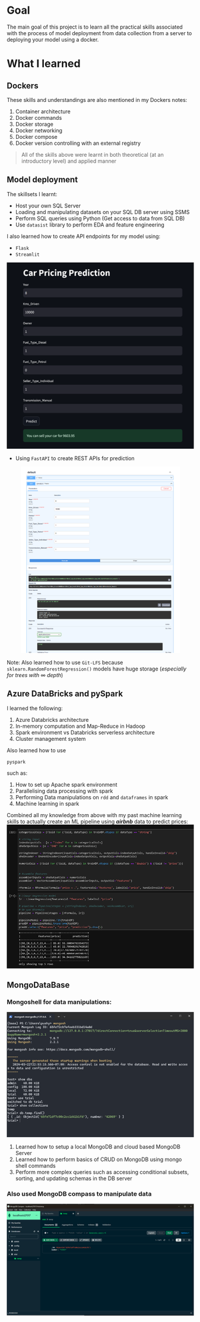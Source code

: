 # **Goal**

The main goal of this project is to learn all the practical skills associated with the process of model deployment from data collection from a  server to deploying your model using a docker.

# **What I learned**

## Dockers

These skills and understandings are also mentioned in my Dockers notes:
1. Container architecture
2. Docker commands
3. Docker storage
4. Docker networking
5. Docker compose
6. Docker version controlling with an external registry

> All of the skills above were learnt in both theoretical (at an introductory level) and applied manner

## Model deployment 

The skillsets I learnt:
- Host your own SQL Server 
- Loading and manipulating datasets on your SQL DB server using SSMS 
- Perform SQL queries using Python (Get access to data from SQL DB)
- Use `datasist` library to perform EDA and feature engineering
  
I also learned how to create API endpoints for my model using:
- `Flask`
- `Streamlit`
<center><img src = "Model deployment\streamlit_app.png" height = 500px></center>

- Using `FastAPI` to create REST APIs for prediction
<center><img src = "Model deployment\mlfastpi_app.png" height = 500px></center>

Note: Also learned how to use `Git-LFS` because `sklearn.RandomForestRegression()` models have huge storage (_especially for trees with_ $\infty$ _depth_)

## Azure DataBricks and pySpark

I learned the following:
1. Azure Databricks architecture
2. In-memory computation and Map-Reduce in Hadoop
3. Spark environment vs Databricks serverless architecture
4. Cluster management system

Also learned how to use 
```python
pyspark
```
such as:
1. How to set up Apache spark environment 
2. Parallelising data processing with spark
3. Performing Data manipulations on `rdd` and `dataframes` in spark
4. Machine learning in spark

Combined all my knowledge from above with my past machine learning skills to actually create an ML pipeline using ***airbnb*** data to predict prices:
<img src = "Azure Databricks & pySpark/images/MLSpark.png">

## MongoDataBase

### Mongoshell for data manipulations:
<img src = "MongoDB/mongoshell.png">

1. Learned how to setup a local MongoDB and cloud based MongoDB Server
2. Learned how to perform basics of CRUD on MongoDB using mongo shell commands
3. Perform more complex queries such as accessing conditional subsets, sorting, and updating schemas in the DB server


### Also used MongoDB compass to manipulate data
<img src = "MongoDB/MongoDB compass.png">
 
